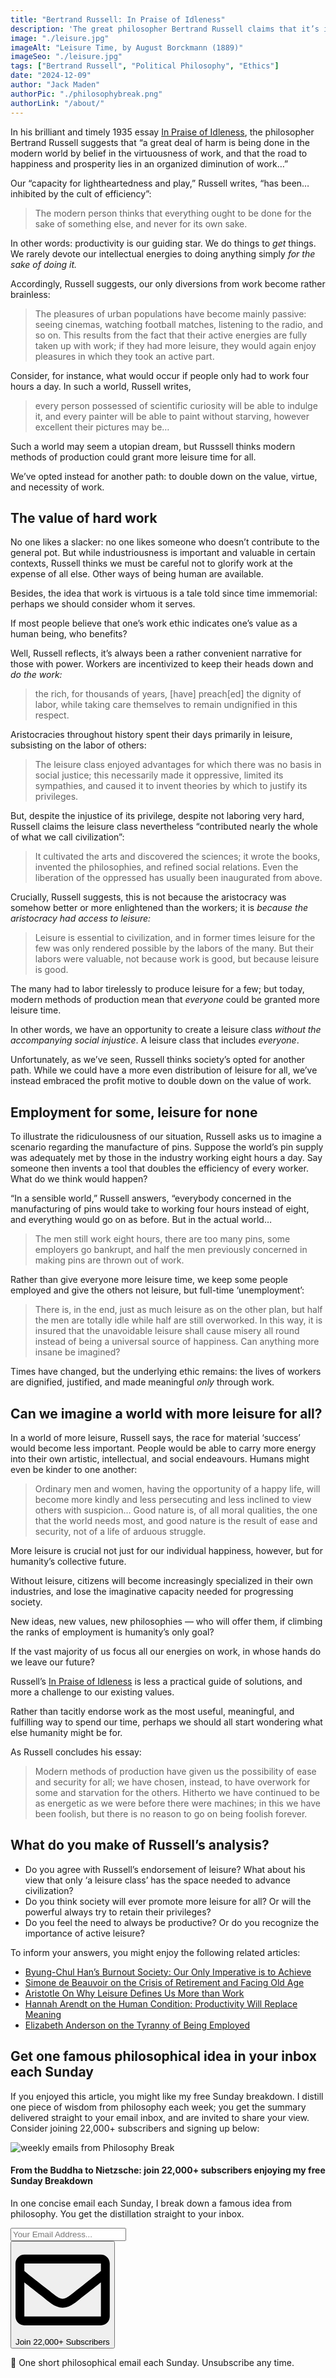 ```yaml
---
title: "Bertrand Russell: In Praise of Idleness"
description: 'The great philosopher Bertrand Russell claims that it’s in leisure, not work, that humanity best expresses itself. The key to a better future lies in offering more leisure to us all…'
image: "./leisure.jpg"
imageAlt: "Leisure Time, by August Borckmann (1889)"
imageSeo: "./leisure.jpg"
tags: ["Bertrand Russell", "Political Philosophy", "Ethics"]
date: "2024-12-09"
author: "Jack Maden"
authorPic: "./philosophybreak.png"
authorLink: "/about/"
---
```


<span class="big-letter">I</span>n his brilliant and timely 1935 essay <a target="_blank" rel="noopener noreferrer sponsored" href="https://amzn.to/3OM7JRi">In Praise of Idleness</a>, the philosopher Bertrand Russell suggests that “a great deal of harm is being done in the modern world by belief in the virtuousness of work, and that the road to happiness and prosperity lies in an organized diminution of work…”

Our “capacity for lightheartedness and play,” Russell writes, “has been… inhibited by the cult of efficiency”:

>The modern person thinks that everything ought to be done for the sake of something else, and never for its own sake.

In other words: productivity is our guiding star. We do things to _get_ things. We rarely devote our intellectual energies to doing anything simply _for the sake of doing it._

Accordingly, Russell suggests, our only diversions from work become rather brainless:

>The pleasures of urban populations have become mainly passive: seeing cinemas, watching football matches, listening to the radio, and so on. This results from the fact that their active energies are fully taken up with work; if they had more leisure, they would again enjoy pleasures in which they took an active part.

Consider, for instance, what would occur if people only had to work four hours a day. In such a world, Russell writes,

>every person possessed of scientific curiosity will be able to indulge it, and every painter will be able to paint without starving, however excellent their pictures may be… 

Such a world may seem a utopian dream, but Russsell thinks modern methods of production could grant more leisure time for all.

We’ve opted instead for another path: to double down on the value, virtue, and necessity of work.

## The value of hard work

<span class="big-letter">N</span>o one likes a slacker: no one likes someone who doesn’t contribute to the general pot. But while industriousness is important and valuable in certain contexts, Russell thinks we must be careful not to glorify work at the expense of all else. Other ways of being human are available.

Besides, the idea that work is virtuous is a tale told since time immemorial: perhaps we should consider whom it serves.

If most people believe that one’s work ethic indicates one’s value as a human being, who benefits?

Well, Russell reflects, it’s always been a rather convenient narrative for those with power. Workers are incentivized to keep their heads down and _do the work:_

>the rich, for thousands of years, \[have] preach\[ed] the dignity of labor, while taking care themselves to remain undignified in this respect.

Aristocracies throughout history spent their days primarily in leisure, subsisting on the labor of others:

>The leisure class enjoyed advantages for which there was no basis in social justice; this necessarily made it oppressive, limited its sympathies, and caused it to invent theories by which to justify its privileges. 

But, despite the injustice of its privilege, despite not laboring very hard, Russell claims the leisure class nevertheless “contributed nearly the whole of what we call civilization”:

>It cultivated the arts and discovered the sciences; it wrote the books, invented the philosophies, and refined social relations. Even the liberation of the oppressed has usually been inaugurated from above.

Crucially, Russell suggests, this is not because the aristocracy was somehow better or more enlightened than the workers; it is _because the aristocracy had access to leisure:_

>Leisure is essential to civilization, and in former times leisure for the few was only rendered possible by the labors of the many. But their labors were valuable, not because work is good, but because leisure is good.

The many had to labor tirelessly to produce leisure for a few; but today, modern methods of production mean that _everyone_ could be granted more leisure time.

In other words, we have an opportunity to create a leisure class _without the accompanying social injustice_. A leisure class that includes _everyone_.

Unfortunately, as we’ve seen, Russell thinks society’s opted for another path. While we could have a more even distribution of leisure for all, we’ve instead embraced the profit motive to double down on the value of work.

## Employment for some, leisure for none

<span class="big-letter">T</span>o illustrate the ridiculousness of our situation, Russell asks us to imagine a scenario regarding the manufacture of pins. Suppose the world’s pin supply was adequately met by those in the industry working eight hours a day. Say someone then invents a tool that doubles the efficiency of every worker. What do we think would happen?

“In a sensible world,” Russell answers, “everybody concerned in the manufacturing of pins would take to working four hours instead of eight, and everything would go on as before. But in the actual world…

>The men still work eight hours, there are too many pins, some employers go bankrupt, and half the men previously concerned in making pins are thrown out of work.

Rather than give everyone more leisure time, we keep some people employed and give the others not leisure, but full-time ‘unemployment’: 

>There is, in the end, just as much leisure as on the other plan, but half the men are totally idle while half are still overworked. In this way, it is insured that the unavoidable leisure shall cause misery all round instead of being a universal source of happiness. Can anything more insane be imagined?

Times have changed, but the underlying ethic remains: the lives of workers are dignified, justified, and made meaningful _only_ through work.

## Can we imagine a world with more leisure for all?

<span class="big-letter">I</span>n a world of more leisure, Russell says, the race for material ‘success’ would become less important. People would be able to carry more energy into their own artistic, intellectual, and social endeavours. Humans might even be kinder to one another:

>Ordinary men and women, having the opportunity of a happy life, will become more kindly and less persecuting and less inclined to view others with suspicion… Good nature is, of all moral qualities, the one that the world needs most, and good nature is the result of ease and security, not of a life of arduous struggle.

More leisure is crucial not just for our individual happiness, however, but for humanity’s collective future.

Without leisure, citizens will become increasingly specialized in their own industries, and lose the imaginative capacity needed for progressing society.

New ideas, new values, new philosophies — who will offer them, if climbing the ranks of employment is humanity’s only goal?

If the vast majority of us focus all our energies on work, in whose hands do we leave our future?

Russell’s <a target="_blank" rel="noopener noreferrer sponsored" href="https://amzn.to/3OM7JRi">In Praise of Idleness</a> is less a practical guide of solutions, and more a challenge to our existing values.

Rather than tacitly endorse work as the most useful, meaningful, and fulfilling way to spend our time, perhaps we should all start wondering what else humanity might be for.

As Russell concludes his essay:

>Modern methods of production have given us the possibility of ease and security for all; we have chosen, instead, to have overwork for some and starvation for the others. Hitherto we have continued to be as energetic as we were before there were machines; in this we have been foolish, but there is no reason to go on being foolish forever.

## What do you make of Russell’s analysis?

- Do you agree with Russell’s endorsement of leisure? What about his view that only ‘a leisure class’ has the space needed to advance civilization?
- Do you think society will ever promote more leisure for all? Or will the powerful always try to retain their privileges? 
- Do you feel the need to always be productive? Or do you recognize the importance of active leisure? 

To inform your answers, you might enjoy the following related articles:

- [Byung-Chul Han’s Burnout Society: Our Only Imperative is to Achieve](/articles/byung-chul-han-burnout-society-our-only-imperative-is-to-achieve/)
- [Simone de Beauvoir on the Crisis of Retirement and Facing Old Age](/articles/simone-de-beauvoir-on-the-crisis-of-retirement-and-facing-old-age/)
- [Aristotle On Why Leisure Defines Us More than Work](/articles/aristotle-on-why-leisure-defines-us-more-than-work/)
- [Hannah Arendt on the Human Condition: Productivity Will Replace Meaning](/articles/hannah-arendt-on-the-human-condition-productivity-will-replace-meaning/)
- [Elizabeth Anderson on the Tyranny of Being Employed](/articles/elizabeth-anderson-on-the-tyranny-of-being-employed/)

## Get one famous philosophical idea in your inbox each Sunday

<span class="big-letter">I</span>f you enjoyed this article, you might like my free Sunday breakdown. I distill one piece of wisdom from philosophy each week; you get the summary delivered straight to your email inbox, and are invited to share your view. Consider joining 22,000+ subscribers and signing up below:

<!--big subscribe-->
<div class="course-promo darkradial-background subscribe text-center">
    <img src="/static/6313d50bc32799a6c869239128784c7b/e7f7a/weekly-break.webp" alt="weekly emails from Philosophy Break">
    <h4>From the Buddha to Nietzsche: join 22,000+ subscribers enjoying my free Sunday Breakdown</h4>
    <p class="small-grey-font no-mar-bottom">In one concise email each Sunday, I break down a famous idea from philosophy. You get the distillation straight to your inbox.</p>
    <div class="small-pad-top">
        <form action="https://app.convertkit.com/forms/5812400/subscriptions" method="post" data-sv-form="5812400" data-uid="be0e52d3c0" data-format="inline" data-version="6" data-options="{&quot;settings&quot;:{&quot;after_subscribe&quot;:{&quot;action&quot;:&quot;message&quot;,&quot;success_message&quot;:&quot;Thank you, philosopher! Your welcome email will land in your inbox shortly.&quot;,&quot;redirect_url&quot;:&quot;/thank-you/&quot;},&quot;analytics&quot;:{&quot;google&quot;:null,&quot;fathom&quot;:null,&quot;facebook&quot;:null,&quot;segment&quot;:null,&quot;pinterest&quot;:null,&quot;sparkloop&quot;:null,&quot;googletagmanager&quot;:null},&quot;modal&quot;:{&quot;trigger&quot;:&quot;timer&quot;,&quot;scroll_percentage&quot;:null,&quot;timer&quot;:5,&quot;devices&quot;:&quot;all&quot;,&quot;show_once_every&quot;:15},&quot;powered_by&quot;:{&quot;show&quot;:false,&quot;url&quot;:&quot;https://convertkit.com/features/forms?utm_campaign=poweredby&amp;utm_content=form&amp;utm_medium=referral&amp;utm_source=dynamic&quot;},&quot;recaptcha&quot;:{&quot;enabled&quot;:false},&quot;return_visitor&quot;:{&quot;action&quot;:&quot;show&quot;,&quot;custom_content&quot;:&quot;&quot;},&quot;slide_in&quot;:{&quot;display_in&quot;:&quot;bottom_right&quot;,&quot;trigger&quot;:&quot;timer&quot;,&quot;scroll_percentage&quot;:null,&quot;timer&quot;:5,&quot;devices&quot;:&quot;all&quot;,&quot;show_once_every&quot;:15},&quot;sticky_bar&quot;:{&quot;display_in&quot;:&quot;top&quot;,&quot;trigger&quot;:&quot;timer&quot;,&quot;scroll_percentage&quot;:null,&quot;timer&quot;:5,&quot;devices&quot;:&quot;all&quot;,&quot;show_once_every&quot;:15}},&quot;version&quot;:&quot;6&quot;}" min-width="400 500 600 700 800">
        <div data-style="clean"><ul data-element="errors" data-group="alert"></ul><div data-element="fields" data-stacked="false">
            <div>
                <input name="email_address" aria-label="Your Email Address..." placeholder="Your Email Address..." required type="email" />
            </div>
            <button class="button primary" type="submit" data-element="submit"><div><div></div><div></div><div></div></div><span><svg xmlns="http://www.w3.org/2000/svg" viewBox="0 0 512 512"><path d="M464 64H48C21.49 64 0 85.49 0 112v288c0 26.51 21.49 48 48 48h416c26.51 0 48-21.49 48-48V112c0-26.51-21.49-48-48-48zm0 48v40.805c-22.422 18.259-58.168 46.651-134.587 106.49-16.841 13.247-50.201 45.072-73.413 44.701-23.208.375-56.579-31.459-73.413-44.701C106.18 199.465 70.425 171.067 48 152.805V112h416zM48 400V214.398c22.914 18.251 55.409 43.862 104.938 82.646 21.857 17.205 60.134 55.186 103.062 54.955 42.717.231 80.509-37.199 103.053-54.947 49.528-38.783 82.032-64.401 104.947-82.653V400H48z"/></svg>Join 22,000+ Subscribers</span></button>
            </div>
            </div>
        </form>
        <p class="tiny-mar-top no-mar-bottom review-font">💭 One short philosophical email each Sunday. Unsubscribe any time.</p>
    </div>
</div>
</div>